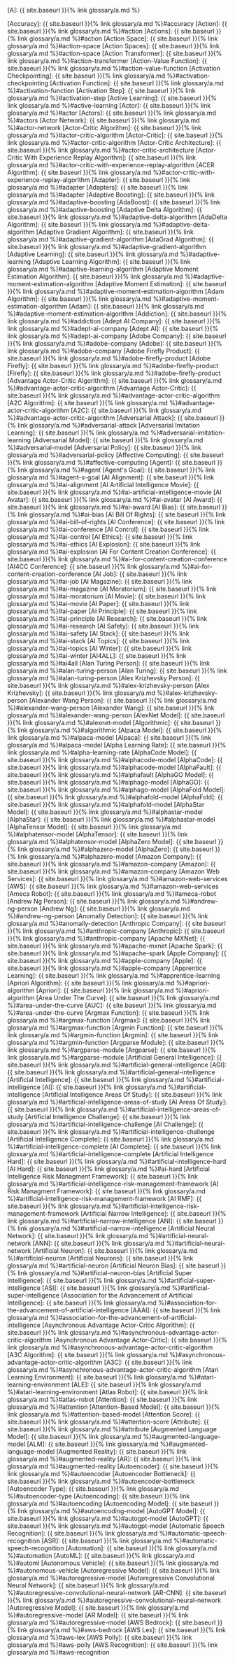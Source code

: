 [A]: {{ site.baseurl }}{% link glossary/a.md %}

[Accuracy]: {{ site.baseurl }}{% link glossary/a.md %}#accuracy
[Action]: {{ site.baseurl }}{% link glossary/a.md %}#action
[Actions]: {{ site.baseurl }}{% link glossary/a.md %}#action
[Action Space]: {{ site.baseurl }}{% link glossary/a.md %}#action-space
[Action Spaces]: {{ site.baseurl }}{% link glossary/a.md %}#action-space
[Action Transformer]: {{ site.baseurl }}{% link glossary/a.md %}#action-transformer
[Action-Value Function]: {{ site.baseurl }}{% link glossary/a.md %}#action-value-function
[Activation Checkpointing]: {{ site.baseurl }}{% link glossary/a.md %}#activation-checkpointing
[Activation Function]: {{ site.baseurl }}{% link glossary/a.md %}#activation-function
[Activation Step]: {{ site.baseurl }}{% link glossary/a.md %}#activation-step
[Active Learning]: {{ site.baseurl }}{% link glossary/a.md %}#active-learning
[Actor]: {{ site.baseurl }}{% link glossary/a.md %}#actor
[Actors]: {{ site.baseurl }}{% link glossary/a.md %}#actors
[Actor Network]: {{ site.baseurl }}{% link glossary/a.md %}#actor-network
[Actor-Critic Algorithm]: {{ site.baseurl }}{% link glossary/a.md %}#actor-critic-algorithm
[Actor-Critic]: {{ site.baseurl }}{% link glossary/a.md %}#actor-critic-algorithm
[Actor-Critic Architecture]: {{ site.baseurl }}{% link glossary/a.md %}#actor-critic-architecture
[Actor-Critic With Experience Replay Algorithm]: {{ site.baseurl }}{% link glossary/a.md %}#actor-critic-with-experience-replay-algorithm
[ACER Algorithm]: {{ site.baseurl }}{% link glossary/a.md %}#actor-critic-with-experience-replay-algorithm
[Adapter]: {{ site.baseurl }}{% link glossary/a.md %}#adapter
[Adapters]: {{ site.baseurl }}{% link glossary/a.md %}#adapter
[Adaptive Boosting]: {{ site.baseurl }}{% link glossary/a.md %}#adaptive-boosting
[AdaBoost]: {{ site.baseurl }}{% link glossary/a.md %}#adaptive-boosting
[Adaptive Delta Algorithm]: {{ site.baseurl }}{% link glossary/a.md %}#adaptive-delta-algorithm
[AdaDelta Algorithm]: {{ site.baseurl }}{% link glossary/a.md %}#adaptive-delta-algorithm
[Adaptive Gradient Algorithm]: {{ site.baseurl }}{% link glossary/a.md %}#adaptive-gradient-algorithm
[AdaGrad Algorithm]: {{ site.baseurl }}{% link glossary/a.md %}#adaptive-gradient-algorithm
[Adaptive Learning]: {{ site.baseurl }}{% link glossary/a.md %}#adaptive-learning
[Adaptive Learning Algorithm]: {{ site.baseurl }}{% link glossary/a.md %}#adaptive-learning-algorithm
[Adaptive Moment Estimation Algorithm]: {{ site.baseurl }}{% link glossary/a.md %}#adaptive-moment-estimation-algorithm
[Adaptive Moment Estimation]: {{ site.baseurl }}{% link glossary/a.md %}#adaptive-moment-estimation-algorithm
[Adam Algorithm]: {{ site.baseurl }}{% link glossary/a.md %}#adaptive-moment-estimation-algorithm
[Adam]: {{ site.baseurl }}{% link glossary/a.md %}#adaptive-moment-estimation-algorithm
[Addiction]: {{ site.baseurl }}{% link glossary/a.md %}#addiction
[Adept AI Company]: {{ site.baseurl }}{% link glossary/a.md %}#adept-ai-company
[Adept AI]: {{ site.baseurl }}{% link glossary/a.md %}#adept-ai-company
[Adobe Company]: {{ site.baseurl }}{% link glossary/a.md %}#adobe-company
[Adobe]: {{ site.baseurl }}{% link glossary/a.md %}#adobe-company
[Adobe Firefly Product]: {{ site.baseurl }}{% link glossary/a.md %}#adobe-firefly-product
[Adobe Firefly]: {{ site.baseurl }}{% link glossary/a.md %}#adobe-firefly-product
[Firefly]: {{ site.baseurl }}{% link glossary/a.md %}#adobe-firefly-product
[Advantage Actor-Critic Algorithm]: {{ site.baseurl }}{% link glossary/a.md %}#advantage-actor-critic-algorithm
[Advantage Actor-Critic]: {{ site.baseurl }}{% link glossary/a.md %}#advantage-actor-critic-algorithm
[A2C Algorithm]: {{ site.baseurl }}{% link glossary/a.md %}#advantage-actor-critic-algorithm
[A2C]: {{ site.baseurl }}{% link glossary/a.md %}#advantage-actor-critic-algorithm
[Adversarial Attack]: {{ site.baseurl }}{% link glossary/a.md %}#adversarial-attack
[Adversarial Imitation Learning]: {{ site.baseurl }}{% link glossary/a.md %}#adversarial-imitation-learning
[Adversarial Model]: {{ site.baseurl }}{% link glossary/a.md %}#adversarial-model
[Adversarial Policy]: {{ site.baseurl }}{% link glossary/a.md %}#adversarial-policy
[Affective Computing]: {{ site.baseurl }}{% link glossary/a.md %}#affective-computing
[Agent]: {{ site.baseurl }}{% link glossary/a.md %}#agent
[Agent's Goal]: {{ site.baseurl }}{% link glossary/a.md %}#agent-s-goal
[AI Alignment]: {{ site.baseurl }}{% link glossary/a.md %}#ai-alignment
[AI Artificial Intelligence Movie]: {{ site.baseurl }}{% link glossary/a.md %}#ai-artificial-intelligence-movie
[AI Avatar]: {{ site.baseurl }}{% link glossary/a.md %}#ai-avatar
[AI Award]: {{ site.baseurl }}{% link glossary/a.md %}#ai-award
[AI Bias]: {{ site.baseurl }}{% link glossary/a.md %}#ai-bias
[AI Bill Of Rights]: {{ site.baseurl }}{% link glossary/a.md %}#ai-bill-of-rights
[AI Conference]: {{ site.baseurl }}{% link glossary/a.md %}#ai-conference
[AI Control]: {{ site.baseurl }}{% link glossary/a.md %}#ai-control
[AI Ethics]: {{ site.baseurl }}{% link glossary/a.md %}#ai-ethics
[AI Explosion]: {{ site.baseurl }}{% link glossary/a.md %}#ai-explosion
[AI For Content Creation Conference]: {{ site.baseurl }}{% link glossary/a.md %}#ai-for-content-creation-conference
[AI4CC Conference]: {{ site.baseurl }}{% link glossary/a.md %}#ai-for-content-creation-conference
[AI Job]: {{ site.baseurl }}{% link glossary/a.md %}#ai-job
[AI Magazine]: {{ site.baseurl }}{% link glossary/a.md %}#ai-magazine
[AI Moratorium]: {{ site.baseurl }}{% link glossary/a.md %}#ai-moratorium
[AI Movie]: {{ site.baseurl }}{% link glossary/a.md %}#ai-movie
[AI Paper]: {{ site.baseurl }}{% link glossary/a.md %}#ai-paper
[AI Principle]: {{ site.baseurl }}{% link glossary/a.md %}#ai-principle
[AI Research]: {{ site.baseurl }}{% link glossary/a.md %}#ai-research
[AI Safety]: {{ site.baseurl }}{% link glossary/a.md %}#ai-safety
[AI Stack]: {{ site.baseurl }}{% link glossary/a.md %}#ai-stack
[AI Topics]: {{ site.baseurl }}{% link glossary/a.md %}#ai-topics
[AI Winter]: {{ site.baseurl }}{% link glossary/a.md %}#ai-winter
[AI4ALL]: {{ site.baseurl }}{% link glossary/a.md %}#ai4all
[Alan Turing Person]: {{ site.baseurl }}{% link glossary/a.md %}#alan-turing-person
[Alan Turing]: {{ site.baseurl }}{% link glossary/a.md %}#alan-turing-person
[Alex Krizhevsky Person]: {{ site.baseurl }}{% link glossary/a.md %}#alex-krizhevsky-person
[Alex Krizhevsky]: {{ site.baseurl }}{% link glossary/a.md %}#alex-krizhevsky-person
[Alexander Wang Person]: {{ site.baseurl }}{% link glossary/a.md %}#alexander-wang-person
[Alexander Wang]: {{ site.baseurl }}{% link glossary/a.md %}#alexander-wang-person
[AlexNet Model]: {{ site.baseurl }}{% link glossary/a.md %}#alexnet-model
[Algorithmic]: {{ site.baseurl }}{% link glossary/a.md %}#algorithmic
[Alpaca Model]: {{ site.baseurl }}{% link glossary/a.md %}#alpaca-model
[Alpaca]: {{ site.baseurl }}{% link glossary/a.md %}#alpaca-model
[Alpha Learning Rate]: {{ site.baseurl }}{% link glossary/a.md %}#alpha-learning-rate
[AlphaCode Model]: {{ site.baseurl }}{% link glossary/a.md %}#alphacode-model
[AlphaCode]: {{ site.baseurl }}{% link glossary/a.md %}#alphacode-model
[AlphaFault]: {{ site.baseurl }}{% link glossary/a.md %}#alphafault
[AlphaGO Model]: {{ site.baseurl }}{% link glossary/a.md %}#alphago-model
[AlphaGO]: {{ site.baseurl }}{% link glossary/a.md %}#alphago-model
[AlphaFold Model]: {{ site.baseurl }}{% link glossary/a.md %}#alphafold-model
[AlphaFold]: {{ site.baseurl }}{% link glossary/a.md %}#alphafold-model
[AlphaStar Model]: {{ site.baseurl }}{% link glossary/a.md %}#alphastar-model
[AlphaStar]: {{ site.baseurl }}{% link glossary/a.md %}#alphastar-model
[AlphaTensor Model]: {{ site.baseurl }}{% link glossary/a.md %}#alphatensor-model
[AlphaTensor]: {{ site.baseurl }}{% link glossary/a.md %}#alphatensor-model
[AlphaZero Model]: {{ site.baseurl }}{% link glossary/a.md %}#alphazero-model
[AlphaZero]: {{ site.baseurl }}{% link glossary/a.md %}#alphazero-model
[Amazon Company]: {{ site.baseurl }}{% link glossary/a.md %}#amazon-company
[Amazon]: {{ site.baseurl }}{% link glossary/a.md %}#amazon-company
[Amazon Web Services]: {{ site.baseurl }}{% link glossary/a.md %}#amazon-web-services
[AWS]: {{ site.baseurl }}{% link glossary/a.md %}#amazon-web-services
[Ameca Robot]: {{ site.baseurl }}{% link glossary/a.md %}#ameca-robot
[Andrew Ng Person]: {{ site.baseurl }}{% link glossary/a.md %}#andrew-ng-person
[Andrew Ng]: {{ site.baseurl }}{% link glossary/a.md %}#andrew-ng-person
[Anomally Detection]: {{ site.baseurl }}{% link glossary/a.md %}#anomally-detection
[Anthropic Company]: {{ site.baseurl }}{% link glossary/a.md %}#anthropic-company
[Anthropic]: {{ site.baseurl }}{% link glossary/a.md %}#anthropic-company
[Apache MXNet]: {{ site.baseurl }}{% link glossary/a.md %}#apache-mxnet
[Apache Spark]: {{ site.baseurl }}{% link glossary/a.md %}#apache-spark
[Apple Company]: {{ site.baseurl }}{% link glossary/a.md %}#apple-company
[Apple]: {{ site.baseurl }}{% link glossary/a.md %}#apple-company
[Apprentice Learning]: {{ site.baseurl }}{% link glossary/a.md %}#apprentice-learning
[Apriori Algorithm]: {{ site.baseurl }}{% link glossary/a.md %}#apriori-algorithm
[Apriori]: {{ site.baseurl }}{% link glossary/a.md %}#apriori-algorithm
[Area Under The Curve]: {{ site.baseurl }}{% link glossary/a.md %}#area-under-the-curve
[AUC]: {{ site.baseurl }}{% link glossary/a.md %}#area-under-the-curve
[Argmax Function]: {{ site.baseurl }}{% link glossary/a.md %}#argmax-function
[Argmax]: {{ site.baseurl }}{% link glossary/a.md %}#argmax-function
[Argmin Function]: {{ site.baseurl }}{% link glossary/a.md %}#argmin-function
[Argmin]: {{ site.baseurl }}{% link glossary/a.md %}#argmin-function
[Argparse Module]: {{ site.baseurl }}{% link glossary/a.md %}#argparse-module
[Argparse]: {{ site.baseurl }}{% link glossary/a.md %}#argparse-module
[Artificial General Intelligence]: {{ site.baseurl }}{% link glossary/a.md %}#artificial-general-intelligence
[AGI]: {{ site.baseurl }}{% link glossary/a.md %}#artificial-general-intelligence
[Artificial Intelligence]: {{ site.baseurl }}{% link glossary/a.md %}#artificial-intelligence
[AI]: {{ site.baseurl }}{% link glossary/a.md %}#artificial-intelligence
[Artificial Intelligence Areas Of Study]: {{ site.baseurl }}{% link glossary/a.md %}#artificial-intelligence-areas-of-study
[AI Areas Of Study]: {{ site.baseurl }}{% link glossary/a.md %}#artificial-intelligence-areas-of-study
[Artificial Intelligence Challenge]: {{ site.baseurl }}{% link glossary/a.md %}#artificial-intelligence-challenge
[AI Challenge]: {{ site.baseurl }}{% link glossary/a.md %}#artificial-intelligence-challenge
[Artificial Intelligence Complete]: {{ site.baseurl }}{% link glossary/a.md %}#artificial-intelligence-complete
[AI Complete]: {{ site.baseurl }}{% link glossary/a.md %}#artificial-intelligence-complete
[Artificial Intelligence Hard]: {{ site.baseurl }}{% link glossary/a.md %}#artificial-intelligence-hard
[AI Hard]: {{ site.baseurl }}{% link glossary/a.md %}#ai-hard
[Artificial Intelligence Risk Managment Framework]: {{ site.baseurl }}{% link glossary/a.md %}#artificial-intelligence-risk-management-framework
[AI Risk Managment Framework]: {{ site.baseurl }}{% link glossary/a.md %}#artificial-intelligence-risk-management-framework
[AI RMF]: {{ site.baseurl }}{% link glossary/a.md %}#artificial-intelligence-risk-management-framework
[Artificial Narrow Intelligence]: {{ site.baseurl }}{% link glossary/a.md %}#artificial-narrow-intelligence
[ANI]: {{ site.baseurl }}{% link glossary/a.md %}#artificial-narrow-intelligence
[Artificial Neural Network]: {{ site.baseurl }}{% link glossary/a.md %}#artificial-neural-network
[ANN]: {{ site.baseurl }}{% link glossary/a.md %}#artificial-neural-network
[Artificial Neuron]: {{ site.baseurl }}{% link glossary/a.md %}#artificial-neuron
[Artificial Neurons]: {{ site.baseurl }}{% link glossary/a.md %}#artificial-neuron
[Artificial Neuron Bias]: {{ site.baseurl }}{% link glossary/a.md %}#artificial-neuron-bias
[Artificial Super Intelligence]: {{ site.baseurl }}{% link glossary/a.md %}#artificial-super-intelligence
[ASI]: {{ site.baseurl }}{% link glossary/a.md %}#artificial-super-intelligence
[Association for the Advancement of Artificial Intelligence]: {{ site.baseurl }}{% link glossary/a.md %}#association-for-the-advancement-of-artificial-intelligence
[AAAI]: {{ site.baseurl }}{% link glossary/a.md %}#association-for-the-advancement-of-artificial-intelligence
[Asynchronous Advantage Actor-Critic Algorithm]: {{ site.baseurl }}{% link glossary/a.md %}#asynchronous-advantage-actor-critic-algorithm
[Asynchronous Advantage Actor-Critic]: {{ site.baseurl }}{% link glossary/a.md %}#asynchronous-advantage-actor-critic-algorithm
[A3C Algorithm]: {{ site.baseurl }}{% link glossary/a.md %}#asynchronous-advantage-actor-critic-algorithm
[A3C]: {{ site.baseurl }}{% link glossary/a.md %}#asynchronous-advantage-actor-critic-algorithm
[Atari Learning Environment]: {{ site.baseurl }}{% link glossary/a.md %}#atari-learning-environment
[ALE]: {{ site.baseurl }}{% link glossary/a.md %}#atari-learning-environment
[Atlas Robot]: {{ site.baseurl }}{% link glossary/a.md %}#atlas-robot
[Attention]: {{ site.baseurl }}{% link glossary/a.md %}#attention
[Attention-Based Model]: {{ site.baseurl }}{% link glossary/a.md %}#attention-based-model
[Attention Score]: {{ site.baseurl }}{% link glossary/a.md %}#attention-score
[Attribute]: {{ site.baseurl }}{% link glossary/a.md %}#attribute
[Augmented Language Model]: {{ site.baseurl }}{% link glossary/a.md %}#augmented-language-model
[ALM]: {{ site.baseurl }}{% link glossary/a.md %}#augmented-language-model
[Augmented Reality]: {{ site.baseurl }}{% link glossary/a.md %}#augmented-reality
[AR]: {{ site.baseurl }}{% link glossary/a.md %}#augmented-reality
[Autoencoder]: {{ site.baseurl }}{% link glossary/a.md %}#autoencoder
[Autoencoder Bottleneck]: {{ site.baseurl }}{% link glossary/a.md %}#autoencoder-bottleneck
[Autoencoder Type]: {{ site.baseurl }}{% link glossary/a.md %}#autoencoder-type
[Autoencoding]: {{ site.baseurl }}{% link glossary/a.md %}#autoencoding
[Autoencoding Model]: {{ site.baseurl }}{% link glossary/a.md %}#autoencoding-model
[AutoGPT Model]: {{ site.baseurl }}{% link glossary/a.md %}#autogpt-model
[AutoGPT]: {{ site.baseurl }}{% link glossary/a.md %}#autogpt-model
[Automatic Speech Recognition]: {{ site.baseurl }}{% link glossary/a.md %}#automatic-speech-recognition
[ASR]: {{ site.baseurl }}{% link glossary/a.md %}#automatic-speech-recognition
[Automation]: {{ site.baseurl }}{% link glossary/a.md %}#automation
[AutoML]: {{ site.baseurl }}{% link glossary/a.md %}#automl
[Autonomous Vehicle]: {{ site.baseurl }}{% link glossary/a.md %}#autonomous-vehicle
[Autoregressive Model]: {{ site.baseurl }}{% link glossary/a.md %}#autoregressive-model
[Autoregressive Convolutional Neural Network]: {{ site.baseurl }}{% link glossary/a.md %}#autoregressive-convolutional-neural-network
[AR-CNN]: {{ site.baseurl }}{% link glossary/a.md %}#autoregressive-convolutional-neural-network
[Autoregressive Model]: {{ site.baseurl }}{% link glossary/a.md %}#autoregressive-model
[AR Model]: {{ site.baseurl }}{% link glossary/a.md %}#autoregressive-model
[AWS Bedrock]: {{ site.baseurl }}{% link glossary/a.md %}#aws-bedrock
[AWS Lex]: {{ site.baseurl }}{% link glossary/a.md %}#aws-lex
[AWS Polly]: {{ site.baseurl }}{% link glossary/a.md %}#aws-polly
[AWS Recognition]: {{ site.baseurl }}{% link glossary/a.md %}#aws-recognition
